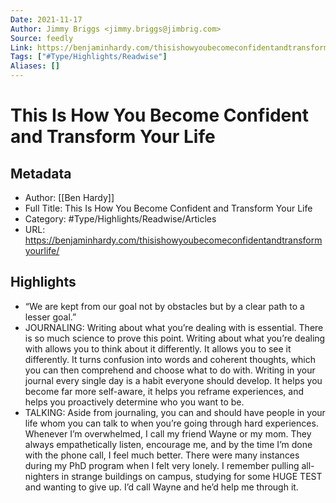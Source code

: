 ```yaml
---
Date: 2021-11-17
Author: Jimmy Briggs <jimmy.briggs@jimbrig.com>
Source: feedly
Link: https://benjaminhardy.com/thisishowyoubecomeconfidentandtransformyourlife/
Tags: ["#Type/Highlights/Readwise"]
Aliases: []
---
```

# This Is How You Become Confident and Transform Your Life

## Metadata
- Author: [[Ben Hardy]]
- Full Title: This Is How You Become Confident and Transform Your Life
- Category: #Type/Highlights/Readwise/Articles
- URL: https://benjaminhardy.com/thisishowyoubecomeconfidentandtransformyourlife/

## Highlights
- “We are kept from our goal not by obstacles but by a clear path to a lesser goal.”
- JOURNALING: Writing about what you’re dealing with is essential. There is so much science to prove this point. Writing about what you’re dealing with allows you to think about it differently. It allows you to see it differently. It turns confusion into words and coherent thoughts, which you can then comprehend and choose what to do with. Writing in your journal every single day is a habit everyone should develop. It helps you become far more self-aware, it helps you reframe experiences, and helps you proactively determine who you want to be.
- TALKING: Aside from journaling, you can and should have people in your life whom you can talk to when you’re going through hard experiences. Whenever I’m overwhelmed, I call my friend Wayne or my mom. They always empathetically listen, encourage me, and by the time I’m done with the phone call, I feel much better. There were many instances during my PhD program when I felt very lonely. I remember pulling all-nighters in strange buildings on campus, studying for some HUGE TEST and wanting to give up. I’d call Wayne and he’d help me through it.
